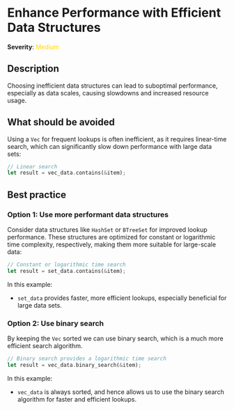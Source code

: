 # Enhance Performance with Efficient Data Structures

**Severity**: <span style="color:gold;">Medium</span>

## Description

Choosing inefficient data structures can lead to suboptimal performance, especially as data scales, causing slowdowns
and increased resource usage.

## What should be avoided

Using a `Vec` for frequent lookups is often inefficient, as it requires linear-time search, which can significantly slow down performance with large data sets:

```rust
// Linear search
let result = vec_data.contains(&item);
```

## Best practice

### Option 1: Use more performant data structures

Consider data structures like `HashSet` or `BTreeSet` for improved lookup performance. These structures are optimized for constant or logarithmic time complexity, respectively, making them more suitable for large-scale data:

```rust
// Constant or logarithmic time search
let result = set_data.contains(&item);
```

In this example:

- `set_data` provides faster, more efficient lookups, especially beneficial for large data sets.

### Option 2: Use binary search

By keeping the `Vec` sorted we can use binary search, which is a much more efficient search algorithm.

```rust
// Binary search provides a logarithmic time search
let result = vec_data.binary_search(&item);
```

In this example:

- `vec_data` is always sorted, and hence allows us to use the binary search algorithm for faster and efficient lookups.
